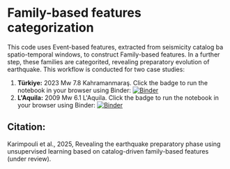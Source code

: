 # Family-based features categorization

This code uses Event-based features, extracted from seismicity catalog ba spatio-temporal windows, to construct Family-based features. In a further step, these families are categorited, revealing preparatory evolution of earthquake. This workflow is conducted for two case studies:
1. **Türkiye:** 2023 Mw 7.8 Kahramanmaraş. Click the badge to run the notebook in your browser using Binder: [![Binder](https://mybinder.org/badge_logo.svg)](https://hub.2i2c.mybinder.org/user/s.karimpouli-fa-_based_features-6e73r957/doc/workspaces/auto-H/tree/Kahramanmaras_Family_clustering.ipynb)
2. **L'Aquila:** 2009 Mw 6.1 L'Aquila. Click the badge to run the notebook in your browser using Binder: [![Binder](https://mybinder.org/badge_logo.svg)](https://hub.2i2c.mybinder.org/user/s.karimpouli-fa-_based_features-rof62g6m/doc/workspaces/auto-6/tree/LAquila_Family_clustering.ipynb)

## Citation:
Karimpouli et al., 2025, Revealing the earthquake preparatory phase using unsupervised learning based on catalog-driven family-based features (under review).